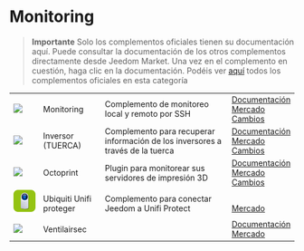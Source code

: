 
# Monitoring


>**Importante**
>Solo los complementos oficiales tienen su documentación aquí. Puede consultar la documentación de los otros complementos directamente desde Jeedom Market. Una vez en el complemento en cuestión, haga clic en la documentación.
>Podéis ver [aquí](https://market.jeedom.com/index.php?v=d&p=market&type=plugin&categorie=monitoring) todos los complementos oficiales en esta categoría


| | | | |
|--- | --- | --- | ---|
|<img src="monitoring2/monitoring2_icon.png" class="pluginLogo" width="100" />|Monitoring|Complemento de monitoreo local y remoto por SSH|[Documentación](monitoring2/index.md)<br/>[Mercado](https://market.jeedom.com/index.php?v=d&p=market_display&id=3317)<br/>[Cambios](monitoring2/changelog.md)|
|<img src="nut/nut_icon.png" class="pluginLogo" width="100" />|Inversor (TUERCA)|Complemento para recuperar información de los inversores a través de la tuerca|[Documentación](nut/index.md)<br/>[Mercado](https://market.jeedom.com/index.php?v=d&p=market_display&id=1500)<br/>[Cambios](nut/changelog.md)|
|<img src="octoprint/octoprint_icon.png" class="pluginLogo" width="100" />|Octoprint|Plugin para monitorear sus servidores de impresión 3D|[Documentación](octoprint/index.md)<br/>[Mercado](https://market.jeedom.com/index.php?v=d&p=market_display&id=3295)<br/>[Cambios](octoprint/changelog.md)|
|<img src="unifiprotect/unifiprotect_icon.png" class="pluginLogo" width="100" />|Ubiquiti Unifi proteger|Complemento para conectar Jeedom a Unifi Protect|<br/>[Mercado](https://market.jeedom.com/index.php?v=d&p=market_display&id=4188)|
|<img src="ventilairsec/ventilairsec_icon.png" class="pluginLogo" width="100" />|Ventilairsec||[Documentación](ventilairsec/index.md)<br/>[Mercado](https://market.jeedom.com/index.php?v=d&p=market_display&id=3895)|

